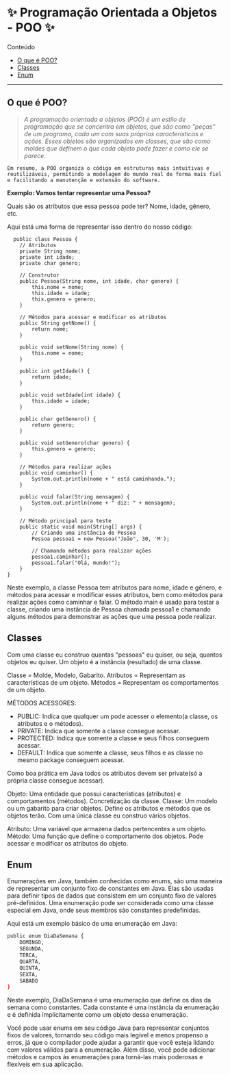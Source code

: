 # ✨ Programação Orientada a Objetos - POO ✨

Conteúdo
* [O que é POO?](#o-que-é-poo)
* [Classes](#classes)
* [Enum](#enum)

*******
## O que é POO? 
>*A programação orientada a objetos (POO) é um estilo de programação que se concentra em objetos, que são como "peças" de um programa, cada um com suas próprias características e ações. Esses objetos são organizados em classes, que são como moldes que definem o que cada objeto pode fazer e como ele se parece.*

`Em resumo, a POO organiza o código em estruturas mais intuitivas e reutilizáveis, permitindo a modelagem do mundo real de forma mais fiel e facilitando a manutenção e extensão do software.`

**Exemplo: Vamos tentar representar uma Pessoa?**

Quais são os atributos que essa pessoa pode ter?
Nome, idade, gênero, etc.

Aqui está uma forma de representar isso dentro do nosso código:

```
  public class Pessoa {
    // Atributos
    private String nome;
    private int idade;
    private char genero;
    
    // Construtor
    public Pessoa(String nome, int idade, char genero) {
        this.nome = nome;
        this.idade = idade;
        this.genero = genero;
    }
    
    // Métodos para acessar e modificar os atributos
    public String getNome() {
        return nome;
    }
    
    public void setNome(String nome) {
        this.nome = nome;
    }
    
    public int getIdade() {
        return idade;
    }
    
    public void setIdade(int idade) {
        this.idade = idade;
    }
    
    public char getGenero() {
        return genero;
    }
    
    public void setGenero(char genero) {
        this.genero = genero;
    }
    
    // Métodos para realizar ações
    public void caminhar() {
        System.out.println(nome + " está caminhando.");
    }
    
    public void falar(String mensagem) {
        System.out.println(nome + " diz: " + mensagem);
    }
    
    // Método principal para teste
    public static void main(String[] args) {
        // Criando uma instância de Pessoa
        Pessoa pessoa1 = new Pessoa("João", 30, 'M');
        
        // Chamando métodos para realizar ações
        pessoa1.caminhar();
        pessoa1.falar("Olá, mundo!");
    }
}
```
Neste exemplo, a classe Pessoa tem atributos para nome, idade e gênero, e métodos para acessar e modificar esses atributos, bem como métodos para realizar ações como caminhar e falar. O método main é usado para testar a classe, criando uma instância de Pessoa chamada pessoa1 e chamando alguns métodos para demonstrar as ações que uma pessoa pode realizar.

## Classes

Com uma classe eu construo quantas "pessoas" eu quiser, ou seja, quantos objetos eu quiser.
Um objeto é a instância (resultado) de uma classe.

Classe = Molde, Modelo, Gabarito.
Atributos = Representam as características de um objeto.
Métodos = Representam os comportamentos de um objeto.

MÉTODOS ACESSORES:
- PUBLIC: Indica que qualquer um pode acesser o elemento(a classe, os atributos e o métodos).
- PRIVATE: Indica que somente a classe consegue acessar.
- PROTECTED: Indica que somente a classe e seus filhos conseguem acessar.
- DEFAULT: Indica que somente a classe, seus filhos e as classe no mesmo package conseguem acessar.

Como boa prática em Java todos os atributos devem ser private(só a própria classe consegue acessar).

Objeto: Uma entidade que possui características (atributos) e comportamentos (métodos). Concretização da classe.
Classe: Um modelo ou um gabarito para criar objetos. Define os atributos e métodos que os objetos terão. Com uma única classe eu construo vários objetos.

Atributo: Uma variável que armazena dados pertencentes a um objeto.
Método: Uma função que define o comportamento dos objetos. Pode acessar e modificar os atributos do objeto.

## Enum
Enumerações em Java, também conhecidas como enums, são uma maneira de representar um conjunto fixo de constantes em Java. Elas são usadas para definir tipos de dados que consistem em um conjunto fixo de valores pré-definidos. Uma enumeração pode ser considerada como uma classe especial em Java, onde seus membros são constantes predefinidas.

Aqui está um exemplo básico de uma enumeração em Java:

```bash
public enum DiaDaSemana {
    DOMINGO,
    SEGUNDA,
    TERCA,
    QUARTA,
    QUINTA,
    SEXTA,
    SABADO
}
```
Neste exemplo, DiaDaSemana é uma enumeração que define os dias da semana como constantes. Cada constante é uma instância da enumeração e é definida implicitamente como um objeto dessa enumeração.

Você pode usar enums em seu código Java para representar conjuntos fixos de valores, tornando seu código mais legível e menos propenso a erros, já que o compilador pode ajudar a garantir que você esteja lidando com valores válidos para a enumeração. Além disso, você pode adicionar métodos e campos às enumerações para torná-las mais poderosas e flexíveis em sua aplicação.
